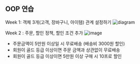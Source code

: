 ## OOP 연습

Week 1: 객체 3개(고객, 장바구니, 아이템) 관계 설정하기
![diagram](https://user-images.githubusercontent.com/87014797/205426358-73c9e23b-d40a-4919-9466-e7b3d2643e68.jpg)

Week 2 : 주문, 할인 정책, 할인 조건 추가
![image](https://user-images.githubusercontent.com/87014797/205667697-3a0c0eb2-39ae-4baa-bed9-38cd61c2627c.png)
- 주문금액이 5만원 이상일 시 무료배송 (배송비 3000원 할인)
- 회원이 골드 등급 이상이면 주문 금액과 상관없이 무료배송
- 회원이 골드 등급 이상이면 5만원 이상 구매 시 10프로 할인
